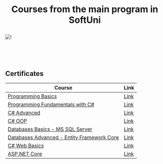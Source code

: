 # <p align="center"> Courses from the main program in SoftUni <p>

![!](https://user-images.githubusercontent.com/75258625/155037663-66c51696-15b3-417b-80b3-7e4f4eeee339.png)

<br/>
<br/>
<br/>

<h2> Certificates </h2>

|**Course**|**Link**| 
|---|---|
|<a href="https://softuni.bg/trainings/3066/programming-basics-with-c-sharp-october-2020" > Programming Basics </a>   | <a href="https://softuni.bg/certificates/details/91484/330127de"> Link</a> |
|<a href="https://softuni.bg/trainings/3213/csharp-fundamentals-january-2021"> Programming Fundamentals with C#  </a>| <a href="https://softuni.bg/certificates/details/103772/eb15009a"> Link</a> |
|<a href="https://softuni.bg/trainings/3343/csharp-advanced-may-2021"> C# Advanced </a> | <a href="https://softuni.bg/certificates/details/112872/1946d2cf"> Link</a> |
|<a href="https://softuni.bg/trainings/3344/csharp-oop-june-2021"> C# OOP </a> | <a href="https://softuni.bg/certificates/details/113116/38300276"> Link</a> |
|<a href="https://softuni.bg/trainings/3531/ms-sql-september-2021"> Databases Basics - MS SQL Server </a> | <a href="https://softuni.bg/certificates/details/113876/8c83a561"> Link</a> |
|<a href="https://softuni.bg/trainings/3492/entity-framework-core-october-2021"> Databases Advanced - Entity Framework Core </a> | <a href="https://softuni.bg/certificates/details/119214/b737c763"> Link</a> |
|<a href="https://softuni.bg/trainings/3593/csharp-web-basics-basics-january-2022"> C# Web Basics </a> | <a href="https://softuni.bg/certificates/details/126408/a655b2b6"> Link</a> |
|<a href="https://softuni.bg/trainings/3601/asp-dot-net-core-february-2022"> ASP.NET Core </a> | <a href="https://softuni.bg/certificates/details/133200/3a067c64"> Link</a> |
